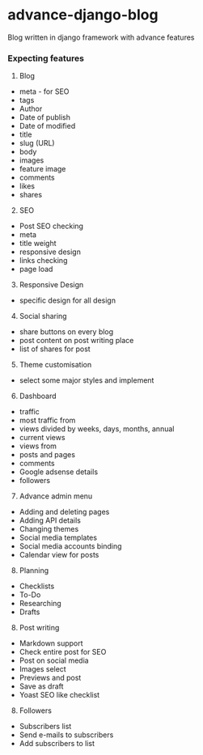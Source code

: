 # advance-django-blog
Blog written in django framework with advance features

### Expecting features
1. Blog
  * meta - for SEO
  * tags
  * Author
  * Date of publish
  * Date of modified
  * title
  * slug (URL)
  * body
  * images
  * feature image
  * comments
  * likes
  * shares
2. SEO
  * Post SEO checking
  * meta
  * title weight
  * responsive design
  * links checking
  * page load
3. Responsive Design
  * specific design for all design
4. Social sharing
  * share buttons on every blog
  * post content on post writing place
  * list of shares for post
5. Theme customisation
  * select some major styles and implement
6. Dashboard
  * traffic
  * most traffic from
  * views divided by weeks, days, months, annual
  * current views
  * views from
  * posts and pages
  * comments
  * Google adsense details
  * followers
7. Advance admin menu
  * Adding and deleting pages
  * Adding API details
  * Changing themes
  * Social media templates
  * Social media accounts binding
  * Calendar view for posts
8. Planning
  * Checklists
  * To-Do
  * Researching
  * Drafts
8. Post writing
  * Markdown support
  * Check entire post for SEO
  * Post on social media
  * Images select
  * Previews and post
  * Save as draft
  * Yoast SEO like checklist
8. Followers
  * Subscribers list
  * Send e-mails to subscribers
  * Add subscribers to list
